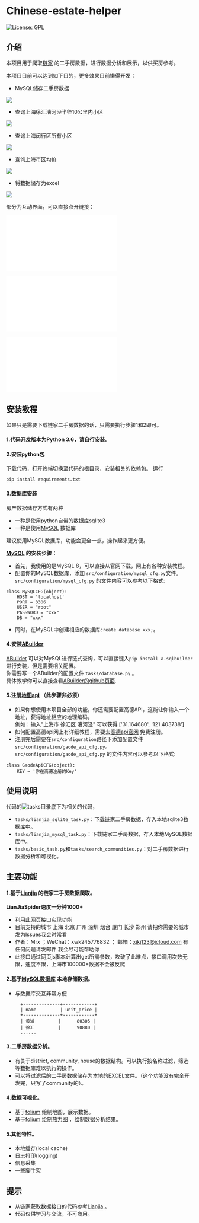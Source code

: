 # Chinese-estate-helper

[![License: GPL](https://img.shields.io/badge/License-GPL-yellow.svg)](https://opensource.org/licenses/GPL)

## 介绍
本项目用于爬取[链家](https://sh.lianjia.com/ditu/) 的二手房数据，进行数据分析和展示，以供买房参考。

本项目目前可以达到如下目的，更多效果目前懒得开发：

- MySQL储存二手房数据

![](/images/mysql.png)

- 查询上海徐汇漕河泾半径10公里内小区

![](/images/漕河泾半径10公里小区.png)

- 查询上海闵行区所有小区

![](/images/上海闵行小区.png)

- 查询上海市区均价

![](/images/上海市区均价.png)

- 将数据储存为excel

![](/images/excel本地存储.png)

部分为互动界面，可以直接点开链接：

![](/images/上海_闵行_d_communities_draw.html)

![](/images/上海_闵行_communities_draw.html)

![](/images/上海_districts_draw.html)

## 安装教程
如果只是需要下载链家二手房数据的话，只需要执行步骤1和2即可。

#### 1.代码开发版本为Python 3.6，请自行安装。
#### 2.安装python包
下载代码，打开终端切换至代码的根目录，安装相关的依赖包。
运行
```python3
pip install requirements.txt
``` 
#### 3.数据库安装
房产数据储存方式有两种
- 一种是使用python自带的数据库sqlite3
- 一种是使用[MySQL](https://dev.mysql.com/downloads/mysql/) 数据库

建议使用MySQL数据库，功能会更全一点，操作起来更方便。

**[MySQL](https://dev.mysql.com/downloads/mysql/) 的安装步骤：**
- 首先，我使用的是MySQL 8，可以直接从官网下载，网上有各种安装教程。
- 配置你的MySQL数据库，添加 ```src/configuration/mysql_cfg.py```文件。
<br> ```src/configuration/mysql_cfg.py``` 的文件内容可以参考以下格式:
```python3
class MySQLCFG(object):
    HOST = 'localhost'
    PORT = 3306
    USER = "root"
    PASSWORD = "xxx"
    DB = "xxx"
``` 
- 同时，在MySQL中创建相应的数据库```create database xxx;```。

#### 4.安装[ABuilder](https://github.com/lizhenggan/ABuilder) 
[ABuilder](https://github.com/lizhenggan/ABuilder) 可以对MySQL进行链式查询，可以直接键入```pip install a-sqlbuilder```进行安装，但是需要相关配置。
<br>你需要写一个ABuilder的配置文件 ```tasks/database.py``` 。
<br>具体教学你可以直接查看[ABuilder的github页面](https://github.com/lizhenggan/ABuilder).

#### 5.注册[地图api](https://lbs.amap.com/) （此步骤非必须）
- 如果你想使用本项目全部的功能，你还需要配置高德API，这能让你输入一个地址，获得地址相应的地理编码。
<br>例如：输入"上海市 徐汇区 漕河泾" 可以获得 ['31.164680', '121.403738']
- 如何配置高德api网上有详细教程，需要去[高德api官网](https://lbs.amap.com/) 免费注册。
- 注册完后需要在```src/configuration```路径下添加配置文件```src/configuration/gaode_api_cfg.py```。
<br> ```src/configuration/gaode_api_cfg.py``` 的文件内容可以参考以下格式:
```python3
class GaodeApiCFG(object):
    KEY = '你在高德注册的Key'
``` 


## 使用说明

代码的![tasks](tasks)目录底下为相关的代码，

- ```tasks/lianjia_sqlite_task.py```：下载链家二手房数据，存入本地sqlite3数据库中。
- ```tasks/lianjia_mysql_task.py```：下载链家二手房数据，存入本地MySQL数据库中。
- ```tasks/basic_task.py```和```tasks/search_communities.py```：对二手房数据进行数据分析和可视化。

## 主要功能

#### 1.基于[Lianjia](https://github.com/xjkj123/Lianjia) 的链家二手房数据爬取。
**LianJiaSpider速度一分钟1000+**
+ 利用[此网页](https://sh.lianjia.com/ditu/)接口实现功能 
+ 目前支持的城市 上海 北京 广州 深圳 烟台 厦门 长沙 郑州 请把你需要的城市发为Issues我会时常看
+ 作者：Mrx ；WeChat：xwk245776832 ； 邮箱：xjkj123@icloud.com 有任何问题请发邮件 我会尽可能帮助你
+ 此接口通过网页js脚本计算出get所需参数，攻破了此难点，接口调用次数无限，速度不限，上海市100000+数据不会被反爬

#### 2.基于[MySQL数据库](https://dev.mysql.com/downloads/mysql/) 本地存储数据。
+ 与数据库交互非常方便

        +--------------+------------+
        | name         | unit_price |
        +--------------+------------+
        | 黄浦         |      80305 |
        | 徐汇         |      90880 |
        ......
#### 3.二手房数据分析。
+ 有关于district, community, house的数据结构。可以执行按名称过滤，筛选等数据库难以执行的操作。
+ 可以将过滤后的二手房数据储存为本地的EXCEL文件。（这个功能没有完全开发完，只写了community的）。

#### 4.数据可视化。
+ 基于[folium](http://python-visualization.github.io/folium/) 绘制地图，展示数据。
+ 基于[folium](http://python-visualization.github.io/folium/) 绘制[热力图](https://zhuanlan.zhihu.com/p/44355878) ，绘制数据分析结果。

#### 5.其他特性。
+ 本地缓存(local cache)
+ 日志打印(logging)
+ 信息采集
+ 一些脚手架

## 提示
- 从链家获取数据接口的代码参考[Lianjia](https://github.com/xjkj123/Lianjia) 。
- 代码仅供学习与交流，不可商用。
